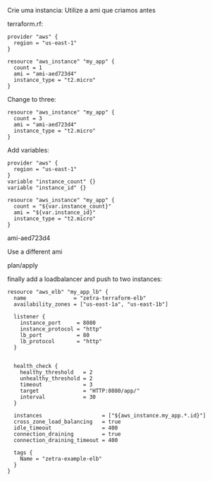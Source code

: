 
Crie uma instancia:
Utilize a ami que criamos antes

terraform.rf:
```
provider "aws" {
  region = "us-east-1"
}

resource "aws_instance" "my_app" {
  count = 1
  ami = "ami-aed723d4"
  instance_type = "t2.micro"
}
```

Change to three:

```
resource "aws_instance" "my_app" {
  count = 3
  ami = "ami-aed723d4"
  instance_type = "t2.micro"
}
```

Add variables:
```
provider "aws" {
  region = "us-east-1"
}
variable "instance_count" {}
variable "instance_id" {}

resource "aws_instance" "my_app" {
  count = "${var.instance_count}"
  ami = "${var.instance_id}"
  instance_type = "t2.micro"
}
```

ami-aed723d4

Use a different ami 

plan/apply

finally add a loadbalancer and push to two instances:
```
resource "aws_elb" "my_app_lb" {
  name               = "zetra-terraform-elb"
  availability_zones = ["us-east-1a", "us-east-1b"]

  listener {
    instance_port     = 8080
    instance_protocol = "http"
    lb_port           = 80
    lb_protocol       = "http"
  }

  
  health_check {
    healthy_threshold   = 2
    unhealthy_threshold = 2
    timeout             = 3
    target              = "HTTP:8080/app/"
    interval            = 30
  }

  instances                   = ["${aws_instance.my_app.*.id}"]
  cross_zone_load_balancing   = true
  idle_timeout                = 400
  connection_draining         = true
  connection_draining_timeout = 400

  tags {
    Name = "zetra-example-elb"
  }
}
```